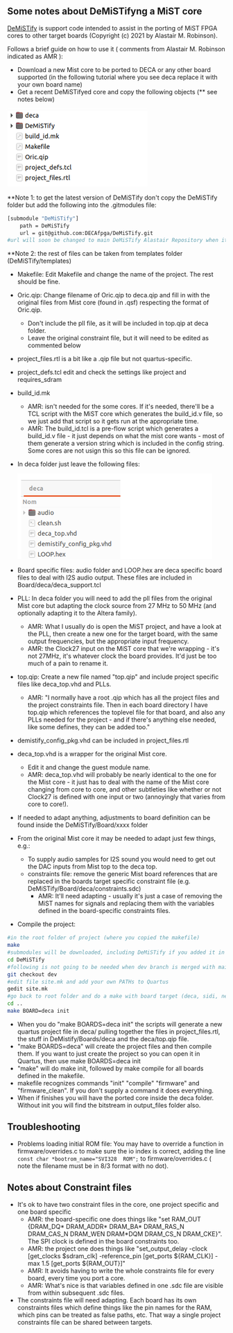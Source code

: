 ## Some notes about DeMiSTifyng a MiST core

[DeMiSTify](https://github.com/robinsonb5/DeMiSTify)  is support code intended to assist in the porting of MiST FPGA cores to other target boards (Copyright (c) 2021 by Alastair M. Robinson).

Follows a brief guide on how to use it ( comments from Alastair M. Robinson indicated as AMR ):

* Download a new Mist core to be ported to DECA or any other board supported (in the following tutorial where you see deca replace it with your own board name)
* Get a recent DeMiSTifyed core and copy the following objects  (** see notes below)

![core](core.png)

**Note 1: to get the latest version of DeMiSTify don't copy the DeMiSTify folder but add the following into the .gitmodules file:

```sh
[submodule "DeMiSTify"]
	path = DeMiSTify
	url = git@github.com:DECAfpga/DeMiSTify.git
#url will soon be changed to main DeMiSTify Alastair Repository when it's merged
```

**Note 2: the rest of files can be taken from templates folder (DeMiSTify/templates)

* Makefile: Edit Makefile and change the name of the project. The rest should be fine.

* Oric.qip: Change filename of Oric.qip to deca.qip and fill in with the original files from Mist core (found in .qsf) respecting the format of Oric.qip.  

  * Don't include the pll file, as it will be included in top.qip at deca folder.
  * Leave the original constraint file, but it will need to be edited as commented below

* project_files.rtl is a bit like a .qip file but not quartus-specific.  

* project_defs.tcl  edit and check the settings like project and requires_sdram

* build_id.mk

  * AMR: isn't needed for the some cores.  If it's needed, there'll be a TCL script with the MiST core which generates the build_id.v file, so we just add that script so it gets run at the appropriate time.
  * AMR: The build_id.tcl is a pre-flow script which generates a build_id.v file - it just depends on what the mist core wants - most of them generate a version string which is included in the config string.  Some cores are not usign this so this file can be ignored.

* In deca folder just leave the following files:

  ![deca](deca.png)

* Board specific files: audio folder and LOOP.hex are deca specific board files to deal with I2S audio output. These files are included in Board/deca/deca_support.tcl

* PLL: In deca folder you will need to add the pll files from the original Mist core but adapting the clock source from 27 MHz to 50 MHz (and optionally adapting it to the Altera family).

  * AMR: What I usually do is open the MiST project, and have a look at the PLL, then create a new one for the target board, with the same output frequencies, but the appropriate input frequency.  
  * AMR: the Clock27 input on the MiST core that we're wrapping - it's not 27MHz, it's whatever clock the board provides.  It'd just be too much of a pain to rename it.

* top.qip: Create a new file named "top.qip" and include project specific files like deca_top.vhd and PLLs. 

  * AMR: "I normally have a root .qip which has all the project files and the project constraints file.  Then in each board directory I have top.qip which references the toplevel file for that board, and also any PLLs needed for the project - and if there's anything else needed, like some defines, they can be added too."  

* demistify_config_pkg.vhd  can be included in project_files.rtl 

* deca_top.vhd is a wrapper for the original Mist core.  

  * Edit it and change the guest module name.
  * AMR: deca_top.vhd will probably be nearly identical to the one for the Mist core - it just has to deal with the name of the Mist core changing from core to core, and other subtleties like whether or not Clock27 is defined with one input or two (annoyingly that varies from core to core!).

* If needed to adapt anything, adjustments to board definition can be found inside the DeMiSTify/Board/xxxx folder

* From the original Mist core it may be needed to adapt just few things, e.g.:
  * To supply audio samples for I2S sound you would need to get out the DAC inputs from Mist top to the deca top.
  * constraints file: remove the generic Mist board references that are replaced in the boards target specific constraint file (e.g. DeMiSTify/Board/deca/constraints.sdc)
    * AMR: It'll need adapting - usually it's just a case of removing the MiST names for signals and replacing them with the variables defined in the board-specific constraints files.
  
* Compile the project:

```sh
#in the root folder of project (where you copied the makefile)
make
#submodules will be downloaded, including DeMiSTify if you added it in the .gitmodules
cd DeMiSTify
#following is not going to be needed when dev branch is merged with main 
git checkout dev
#edit file site.mk and add your own PATHs to Quartus
gedit site.mk
#go back to root folder and do a make with board target (deca, sidi, neptuno, ...)
cd ..
make BOARD=deca init
```

* When you do "make BOARDS=deca init" the scripts will generate a new quartus project file in deca/ pulling together the files in project_files.rtl, the stuff in DeMistify/Boards/deca and the deca/top.qip file.
* "make BOARDS=deca" will create the project files and then compile them.  If you want to just create the project so you can open it in Quartus, then use make BOARDS=deca init
* "make" will do make init, followed by make compile for all boards defined in the makefile.
* makefile recognizes commands "init" "compile" "firmware" and "firmware_clean". If you don't supply a command it does everything.
* When if finishes you will have the ported core inside the deca folder. Without init you will find the bitstream in output_files folder also.



## Troubleshooting

* Problems loading initial ROM file:    You may have to override a function in firmware/overrides.c to make sure the io index is correct, adding the line    `const char *bootrom_name="SVI328  ROM";`  to firmware/overrides.c  ( note the filename must be in 8/3 format with no dot).



## Notes about Constraint files

* It's ok to have two constraint files in the core, one project specific and one board specific
  * AMR: the board-specific one does things like "set RAM_OUT {DRAM_DQ* DRAM_ADDR* DRAM_BA* DRAM_RAS_N DRAM_CAS_N DRAM_WEN DRAM*DQM DRAM_CS_N DRAM_CKE}".  The SPI clock is defined in the board constraints too.
  * AMR: the project one does things like "set_output_delay -clock [get_clocks $sdram_clk] -reference_pin [get_ports ${RAM_CLK}] -max 1.5 [get_ports ${RAM_OUT}]"
  * AMR: It avoids having to write the whole constraints file for every board, every time you port a core.
  * AMR: What's nice is that variables defined in one .sdc file are visible from within subsequent .sdc files.
* The constraints file will need adapting.  Each board has its own constraints files which define things like the pin names for the RAM, which pins can be treated as false paths, etc.  That way a single project constraints file can be shared between targets.





